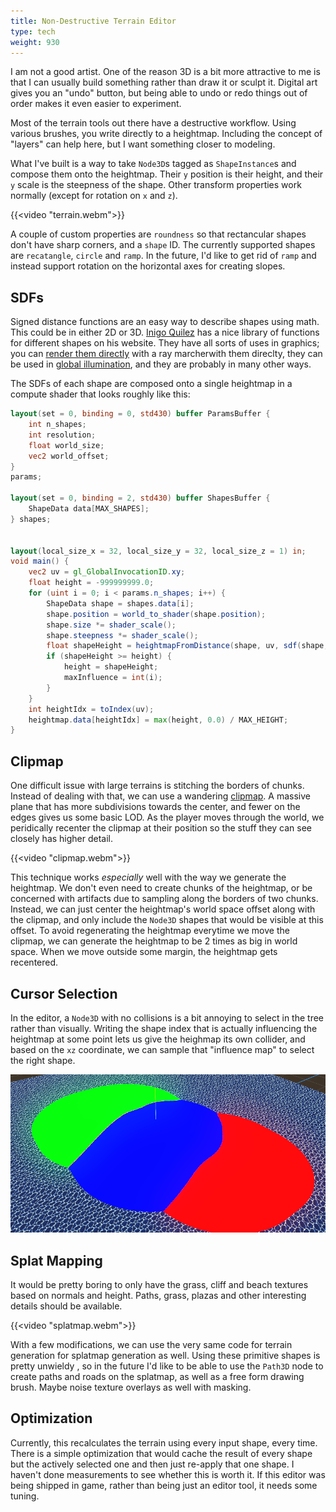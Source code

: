 ```yaml
---
title: Non-Destructive Terrain Editor
type: tech
weight: 930
---
```


I am not a good artist. One of the reason 3D is a bit more
attractive to me is that I can usually build something rather
than draw it or sculpt it. Digital art gives you an "undo"
button, but being able to undo or redo things out of order makes
it even easier to experiment.

Most of the terrain tools out there have a destructive workflow. Using various
brushes, you write directly to a heightmap. Including the concept of "layers"
can help here, but I want something closer to modeling.

What I've built is a way to take `Node3D`s tagged as `ShapeInstance`s and
compose them onto the heightmap. Their `y` position is their height, and their
`y` scale is the steepness of the shape. Other transform properties work normally (except for rotation on `x` and `z`).

{{<video "terrain.webm">}}

A couple of custom properties are `roundness` so that rectancular shapes don't
have sharp corners, and a `shape` ID. The currently supported shapes are
`recatangle`, `circle` and `ramp`. In the future, I'd like to get rid of `ramp`
and instead support rotation on the horizontal axes for creating slopes.

## SDFs

Signed distance functions are an easy way to describe shapes using math. This
could be in either 2D or 3D. [Inigo
Quilez](https://iquilezles.org/articles/distfunctions/) has a nice library of
functions for different shapes on his website. They have all sorts of uses in
graphics; you can [render them directly](https://www.youtube.com/watch?v=BNZtUB7yhX4)
with a ray marcherwith them direclty, they can be used in [global
illumination](https://docs.godotengine.org/en/stable/tutorials/3d/global_illumination/using_sdfgi.html),
and they are probably in many other ways.

The SDFs of each shape are composed onto a single heightmap in a compute shader that looks roughly like this:

```glsl
layout(set = 0, binding = 0, std430) buffer ParamsBuffer {
    int n_shapes;
    int resolution;
    float world_size;
    vec2 world_offset;
}
params;

layout(set = 0, binding = 2, std430) buffer ShapesBuffer {
    ShapeData data[MAX_SHAPES];
} shapes;


layout(local_size_x = 32, local_size_y = 32, local_size_z = 1) in;
void main() {
    vec2 uv = gl_GlobalInvocationID.xy;
    float height = -999999999.0;
    for (uint i = 0; i < params.n_shapes; i++) {
        ShapeData shape = shapes.data[i];
        shape.position = world_to_shader(shape.position);
        shape.size *= shader_scale();
        shape.steepness *= shader_scale();
        float shapeHeight = heightmapFromDistance(shape, uv, sdf(shape, uv));
        if (shapeHeight >= height) {
            height = shapeHeight;
            maxInfluence = int(i);
        }
    }
    int heightIdx = toIndex(uv);
    heightmap.data[heightIdx] = max(height, 0.0) / MAX_HEIGHT;
}
```

## Clipmap

One difficult issue with large terrains is stitching the borders of chunks.
Instead of dealing with that, we can use a wandering
[clipmap](https://developer.nvidia.com/gpugems/gpugems2/part-i-geometric-complexity/chapter-2-terrain-rendering-using-gpu-based-geometry).
A massive plane that has more subdivisions towards the center, and fewer on the
edges gives us some basic LOD. As the player moves through the world, we
peridically recenter the clipmap at their position so the stuff they can see
closely has higher detail.

{{<video "clipmap.webm">}}

This technique works _especially_ well with the way we generate the heightmap.
We don't even need to create chunks of the heightmap, or be concerned with
artifacts due to sampling along the borders of two chunks. Instead, we can just
center the heightmap's world space offset along with the clipmap, and only
include the `Node3D` shapes that would be visible at this offset. To avoid
regenerating the heightmap everytime we move the clipmap, we can generate the
heightmap to be 2 times as big in world space. When we move outside some
margin, the heightmap gets recentered.


## Cursor Selection

In the editor, a `Node3D` with no collisions is a bit annoying to select in the
tree rather than visually. Writing the shape index that is actually influencing the
heightmap at some point lets us give the heighmap its own collider, and based on the `xz`
coordinate, we can sample that "influence map" to select the right shape.

![influence map](influence_map.png)


## Splat Mapping

It would be pretty boring to only have the grass, cliff and beach textures
based on normals and height. Paths, grass, plazas and other interesting details
should be available.

{{<video "splatmap.webm">}}

With a few modifications, we can use the very same code for terrain generation
for splatmap generation as well. Using these primitive shapes is pretty
unwieldy , so in the future I'd like to be able to use the `Path3D` node to
create paths and roads on the splatmap, as well as a free form drawing brush.
Maybe noise texture overlays as well with masking.


## Optimization

Currently, this recalculates the terrain using every input shape, every time.
There is a simple optimization that would cache the result of every shape but
the actively selected one and then just re-apply that one shape. I haven't done
measurements to see whether this is worth it. If this editor was being shipped
in game, rather than being just an editor tool, it needs some tuning.
